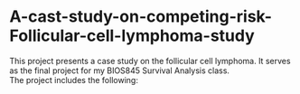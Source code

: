 # A-cast-study-on-competing-risk-Follicular-cell-lymphoma-study <br />
This project presents a case study on the follicular cell lymphoma. It serves as the final project for my BIOS845 Survival Analysis class.<br />
The project includes the following:<br />
